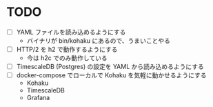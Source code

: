# TODO

- [ ] YAML ファイルを読み込めるようにする
    - バイナリが bin/kohaku にあるので、うまいことやる
- [ ] HTTP/2 を h2 で動作するようにする
    - 今は h2c でのみ動作している
- [ ] TimescaleDB (Postgres) の設定を YAML から読み込めるようにする
- [ ] docker-compose でローカルで Kohaku を気軽に動かせるようにする
    - Kohaku
    - TimescaleDB
    - Grafana